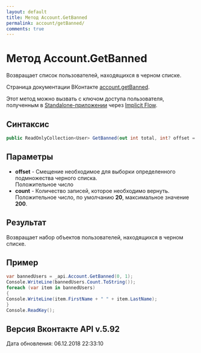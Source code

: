 ```yaml
---
layout: default
title: Метод Account.GetBanned
permalink: account/getBanned/
comments: true
---
```

# Метод Account.GetBanned
Возвращает список пользователей, находящихся в черном списке.

Страница документации ВКонтакте [account.getBanned](https://vk.com/dev/account.getBanned).

Этот метод можно вызвать с ключом доступа пользователя, полученным в [Standalone-приложении](https://vk.com/dev/standalone) через [Implicit Flow](https://vk.com/dev/implicit_flow_user).

## Синтаксис
``` csharp
public ReadOnlyCollection<User> GetBanned(out int total, int? offset = null, int? count = null)
```

## Параметры
+ **offset** - Смещение необходимое для выборки определенного подмножества черного списка.   
Положительное число
+ **count** - Количество записей, которое необходимо вернуть.   
Положительное число, по умолчанию **20**, максимальное значение **200**.

## Результат
Возвращает набор объектов пользователей, находящихся в черном списке.

## Пример
``` csharp
var bannedUsers = _api.Account.GetBanned(0, 1);
Console.WriteLine(bannedUsers.Count.ToString());
foreach (var item in bannedUsers)
{ 
Console.WriteLine(item.FirstName + " " + item.LastName); 
}
Console.ReadKey();
```

## Версия Вконтакте API v.5.92
Дата обновления: 06.12.2018 22:33:10
